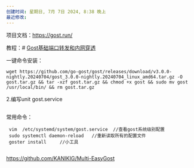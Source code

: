 ```yaml
---
创建时间: 星期日, 7月 7日 2024, 8:38 晚上
最近修改: 
---
```

项目文档：https://gost.run/

教程：# [Gost基础端口转发和内网穿透](https://wap-tw.181000.xyz/archives/gost-basic-use)



一键命令安装：
```
wget https://github.com/go-gost/gost/releases/download/v3.0.0-nightly.20240704/gost_3.0.0-nightly.20240704_linux_amd64.tar.gz -O gost.tar.gz && tar -xzf gost.tar.gz && chmod +x gost && sudo mv gost /usr/local/bin/ && rm gost.tar.gz

```
2.编写unit gost.service

```

```



常用命令：
```
 vim  /etc/systemd/system/gost.service  //查看gost系统级别配置
 sudo systemctl daemon-reload   //重新读取所有的配置文件
 goster install     //小工具
 ```
	
```

```

https://github.com/KANIKIG/Multi-EasyGost